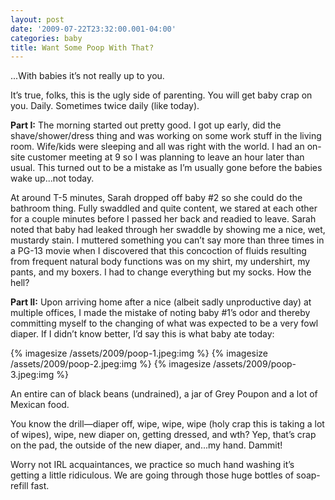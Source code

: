 ```yaml
---
layout: post
date: '2009-07-22T23:32:00.001-04:00'
categories: baby
title: Want Some Poop With That?
---
```


...With babies it’s not really up to you.

It’s true, folks, this is the ugly side of parenting. You will get baby crap on you. Daily. Sometimes twice daily (like today).

**Part I:** The morning started out pretty good. I got up early, did the shave/shower/dress thing and was working on some work stuff in the living room. Wife/kids were sleeping and all was right with the world. I had an on-site customer meeting at 9 so I was planning to leave an hour later than usual. This turned out to be a mistake as I’m usually gone before the babies wake up...not today.

At around T-5 minutes, Sarah dropped off baby #2 so she could do the bathroom thing. Fully swaddled and quite content, we stared at each other for a couple minutes before I passed her back and readied to leave. Sarah noted that baby had leaked through her swaddle by showing me a nice, wet, mustardy stain. I muttered something you can’t say more than three times in a PG-13 movie when I discovered that this concoction of fluids resulting from frequent natural body functions was on my shirt, my undershirt, my pants, and my boxers. I had to change everything but my socks. How the hell?

**Part II:** Upon arriving home after a nice (albeit sadly unproductive day) at multiple offices, I made the mistake of noting baby #1’s odor and thereby committing myself to the changing of what was expected to be a very fowl diaper. If I didn’t know better, I’d say this is what baby ate today:  

{% imagesize /assets/2009/poop-1.jpeg:img %}
{% imagesize /assets/2009/poop-2.jpeg:img %}
{% imagesize /assets/2009/poop-3.jpeg:img %}

An entire can of black beans (undrained), a jar of Grey Poupon and a lot of Mexican food.

You know the drill—diaper off, wipe, wipe, wipe (holy crap this is taking a lot of wipes), wipe, new diaper on, getting dressed, and wth? Yep, that’s crap on the pad, the outside of the new diaper, and...my hand. Dammit!

Worry not IRL acquaintances, we practice so much hand washing it’s getting a little ridiculous. We are going through those huge bottles of soap-refill fast.
